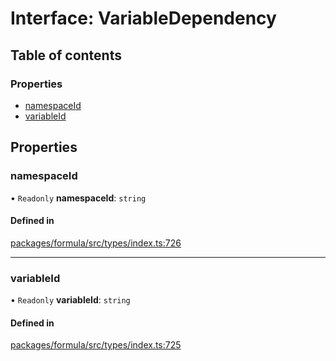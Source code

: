 # Interface: VariableDependency

## Table of contents

### Properties

- [namespaceId](VariableDependency.md#namespaceid)
- [variableId](VariableDependency.md#variableid)

## Properties

### <a id="namespaceid" name="namespaceid"></a> namespaceId

• `Readonly` **namespaceId**: `string`

#### Defined in

[packages/formula/src/types/index.ts:726](https://github.com/mashcard/mashcard/blob/main/packages/formula/src/types/index.ts#L726)

---

### <a id="variableid" name="variableid"></a> variableId

• `Readonly` **variableId**: `string`

#### Defined in

[packages/formula/src/types/index.ts:725](https://github.com/mashcard/mashcard/blob/main/packages/formula/src/types/index.ts#L725)
